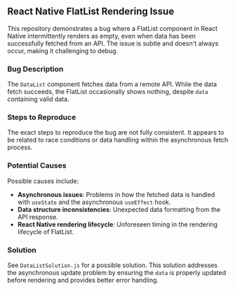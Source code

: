 ## React Native FlatList Rendering Issue

This repository demonstrates a bug where a FlatList component in React Native intermittently renders as empty, even when data has been successfully fetched from an API. The issue is subtle and doesn't always occur, making it challenging to debug.

### Bug Description
The `DataList` component fetches data from a remote API. While the data fetch succeeds, the FlatList occasionally shows nothing, despite `data` containing valid data.

### Steps to Reproduce
The exact steps to reproduce the bug are not fully consistent. It appears to be related to race conditions or data handling within the asynchronous fetch process.

### Potential Causes
Possible causes include:

* **Asynchronous issues**:  Problems in how the fetched data is handled with `useState` and the asynchronous `useEffect` hook.
* **Data structure inconsistencies**: Unexpected data formatting from the API response.
* **React Native rendering lifecycle**:  Unforeseen timing in the rendering lifecycle of FlatList.

### Solution
See `DataListSolution.js` for a possible solution.  This solution addresses the asynchronous update problem by ensuring the `data` is properly updated before rendering and provides better error handling.